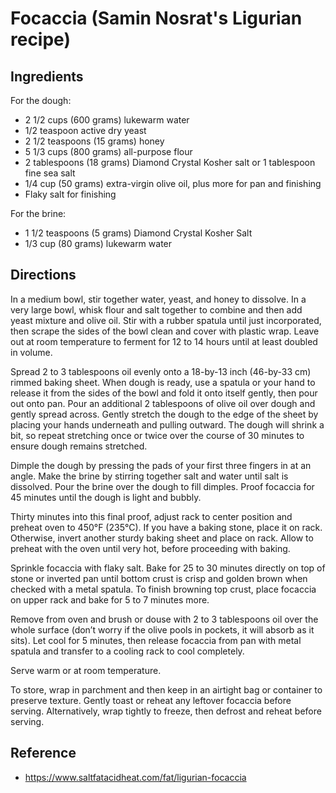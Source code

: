 # Focaccia (Samin Nosrat's Ligurian recipe)

## Ingredients

For the dough:

- 2 1/2 cups (600 grams) lukewarm water
- 1/2 teaspoon active dry yeast
- 2 1/2 teaspoons (15 grams) honey
- 5 1/3 cups (800 grams) all-purpose flour
- 2 tablespoons (18 grams) Diamond Crystal Kosher salt or 1 tablespoon fine sea salt
- 1/4 cup (50 grams) extra-virgin olive oil, plus more for pan and finishing
- Flaky salt for finishing

For the brine:

- 1 1/2 teaspoons (5 grams) Diamond Crystal Kosher Salt
- 1/3 cup (80 grams) lukewarm water

## Directions

In a medium bowl, stir together water, yeast, and honey to dissolve. In a very large bowl, whisk flour and salt together to combine and then add yeast mixture and olive oil. Stir with a rubber spatula until just incorporated, then scrape the sides of the bowl clean and cover with plastic wrap. Leave out at room temperature to ferment for 12 to 14 hours until at least doubled in volume.

Spread 2 to 3 tablespoons oil evenly onto a 18-by-13 inch (46-by-33 cm) rimmed baking sheet. When dough is ready, use a spatula or your hand to release it from the sides of the bowl and fold it onto itself gently, then pour out onto pan. Pour an additional 2 tablespoons of olive oil over dough and gently spread across. Gently stretch the dough to the edge of the sheet by placing your hands underneath and pulling outward. The dough will shrink a bit, so repeat stretching once or twice over the course of 30 minutes to ensure dough remains stretched.

Dimple the dough by pressing the pads of your first three fingers in at an angle. Make the brine by stirring together salt and water until salt is dissolved. Pour the brine over the dough to fill dimples. Proof focaccia for 45 minutes until the dough is light and bubbly.

Thirty minutes into this final proof, adjust rack to center position and preheat oven to 450°F (235°C). If you have a baking stone, place it on rack. Otherwise, invert another sturdy baking sheet and place on rack. Allow to preheat with the oven until very hot, before proceeding with baking.

Sprinkle focaccia with flaky salt. Bake for 25 to 30 minutes directly on top of stone or inverted pan until bottom crust is crisp and golden brown when checked with a metal spatula. To finish browning top crust, place focaccia on upper rack and bake for 5 to 7 minutes more.

Remove from oven and brush or douse with 2 to 3 tablespoons oil over the whole surface (don’t worry if the olive pools in pockets, it will absorb as it sits). Let cool for 5 minutes, then release focaccia from pan with metal spatula and transfer to a cooling rack to cool completely.

Serve warm or at room temperature.

To store, wrap in parchment and then keep in an airtight bag or container to preserve texture. Gently toast or reheat any leftover focaccia before serving. Alternatively, wrap tightly to freeze, then defrost and reheat before serving.

## Reference

- <https://www.saltfatacidheat.com/fat/ligurian-focaccia>

